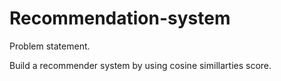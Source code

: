 # Recommendation-system

Problem statement.

Build a recommender system by using cosine simillarties score.
